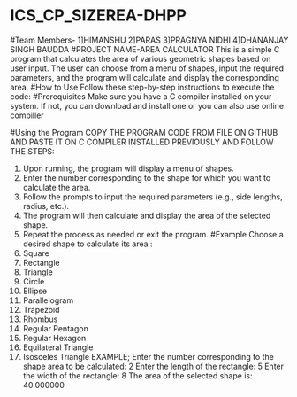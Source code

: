 # ICS_CP_SIZEREA-DHPP
#Team Members- 1]HIMANSHU 
               2]PARAS
               3]PRAGNYA NIDHI
               4]DHANANJAY SINGH BAUDDA
#PROJECT NAME-AREA CALCULATOR
This is a simple C program that calculates the area of various geometric shapes based on user input. The user can choose from a menu of shapes, input the required parameters, and the program will calculate and display the corresponding area.
#How to Use 
Follow these step-by-step instructions to execute the code:
#Prerequisites
Make sure you have a C compiler installed on your system.
If not, you can download and install one or you can also use online compiller
 
#Using the Program
COPY THE PROGRAM CODE FROM FILE ON GITHUB AND PASTE IT ON C COMPILER INSTALLED PREVIOUSLY
AND FOLLOW THE STEPS:
1.	Upon running, the program will display a menu of shapes.
2.	Enter the number corresponding to the shape for which you want to calculate the area.
3.	Follow the prompts to input the required parameters (e.g., side lengths, radius, etc.).
4.	The program will then calculate and display the area of the selected shape.
5.	Repeat the process as needed or exit the program.
#Example
Choose a desired shape to calculate its area : 
1. Square
 2. Rectangle
 3. Triangle 
4. Circle 
5. Ellipse
 6. Parallelogram 
7. Trapezoid
 8. Rhombus
 9. Regular Pentagon 
10. Regular Hexagon
 11. Equilateral Triangle
 12. Isosceles Triangle
 EXAMPLE;
Enter the number corresponding to the shape area to be calculated: 2
Enter the length of the rectangle: 5
Enter the width of the rectangle: 8 
The area of the selected shape is: 40.000000


